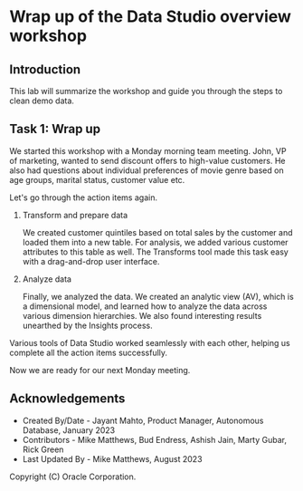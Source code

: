 # Wrap up of the Data Studio overview workshop


## Introduction

This lab will summarize the workshop and guide you through the steps to clean demo data. 

## Task 1: Wrap up

We started this workshop with a Monday morning team meeting. John, VP of marketing, wanted to send discount offers to high-value customers. He also had questions about individual preferences of movie genre based on age groups, marital status, customer value etc.

Let's go through the action items again. 

1. Transform and prepare data

    We created customer quintiles based on total sales by the customer and loaded them into a new table. For analysis, we added various customer attributes to this table as well. The Transforms tool made this task easy with a drag-and-drop user interface. 

2. Analyze data

    Finally, we analyzed the data. We created an analytic view (AV), which is a dimensional model, and learned how to analyze 
    the data across various dimension hierarchies. We also found interesting results unearthed by the Insights process. 

Various tools of Data Studio worked seamlessly with each other, helping us complete all the action items successfully.

Now we are ready for our next Monday meeting.


## Acknowledgements

- Created By/Date - Jayant Mahto, Product Manager, Autonomous Database, January 2023
- Contributors - Mike Matthews, Bud Endress, Ashish Jain, Marty Gubar, Rick Green
- Last Updated By - Mike Matthews, August 2023


Copyright (C)  Oracle Corporation.